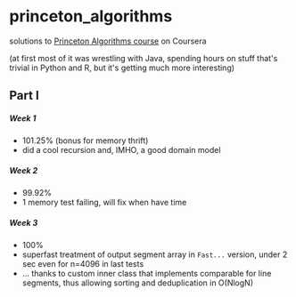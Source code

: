 # princeton_algorithms
solutions to [Princeton Algorithms course](https://www.coursera.org/learn/algorithms-part1/) on Coursera

(at first most of it was wrestling with Java, spending hours on stuff that's trivial in Python and R, but it's getting much more interesting)

## Part I
##### Week 1
- 101.25% (bonus for memory thrift)
- did a cool recursion and, IMHO, a good domain model

##### Week 2
- 99.92%
- 1 memory test failing, will fix when have time

##### Week 3
- 100%
- superfast treatment of output segment array in `Fast...` version, under 2 sec even for n=4096 in last tests
- ... thanks to custom inner class that implements comparable for line segments, thus allowing sorting and deduplication in O(NlogN)
